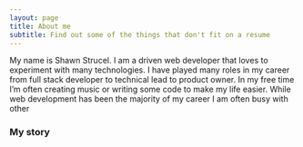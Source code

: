 ```yaml
---
layout: page
title: About me
subtitle: Find out some of the things that don't fit on a resume
---
```


My name is Shawn Strucel. I am a driven web developer that loves to experiment with many technologies. I have played many roles in my career from full stack developer to technical lead to product owner. In my free time I’m often creating music or writing some code to make my life easier. While web development has been the majority of my career I am often busy with other 

### My story


